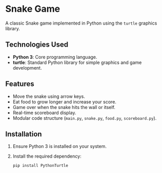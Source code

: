 # Snake Game

A classic Snake game implemented in Python using the `turtle` graphics library.

## Technologies Used

- **Python 3**: Core programming language.
- **turtle**: Standard Python library for simple graphics and game development.

## Features

- Move the snake using arrow keys.
- Eat food to grow longer and increase your score.
- Game over when the snake hits the wall or itself.
- Real-time scoreboard display.
- Modular code structure (`main.py`, `snake.py`, `food.py`, `scoreboard.py`).

## Installation

1. Ensure Python 3 is installed on your system.
2. Install the required dependency:

   ```bash
   pip install PythonTurtle
